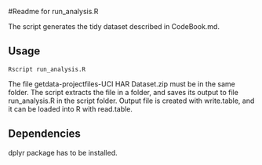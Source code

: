#Readme for run_analysis.R

The script generates the tidy dataset described in CodeBook.md.

## Usage
```
Rscript run_analysis.R
```
The file getdata-projectfiles-UCI HAR Dataset.zip must be in the same folder. The script extracts the file in a folder, and saves its output to file run_analysis.R in the script folder. Output file is created with write.table, and it can be loaded into R with read.table.

## Dependencies
dplyr package has to be installed.
